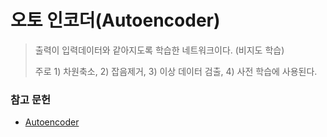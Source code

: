 # 오토 인코더(Autoencoder)

> 출력이 입력데이터와 같아지도록 학습한 네트워크이다. (비지도 학습)
>
> 주로 1) 차원축소, 2) 잡음제거, 3) 이상 데이터 검출, 4) 사전 학습에 사용된다.

 







### 참고 문헌

* [Autoencoder](https://www.cs.toronto.edu/~larocheh/publications/icml-2008-denoising-autoencoders.pdf)